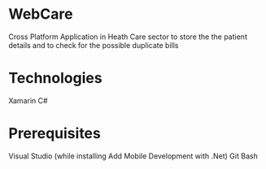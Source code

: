 # WebCare
Cross Platform Application in Heath Care sector to store the the patient details and to check for the possible duplicate bills

# Technologies
Xamarin
C#

# Prerequisites
Visual Studio (while installing Add Mobile Development with .Net)
Git Bash
